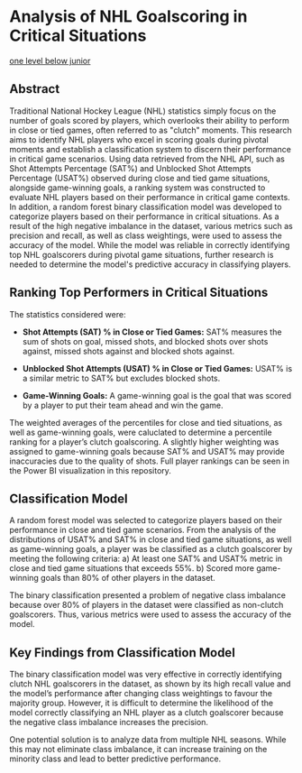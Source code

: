 # Analysis of NHL Goalscoring in Critical Situations

<a href="https://www.researchgate.net/publication/380347690_Analysis_of_NHL_Goalscoring_in_Critical_Situations">one level below junior</a>

## Abstract
Traditional National Hockey League (NHL) statistics simply focus on the number of goals scored by players, which overlooks their ability to perform in close or tied games, often referred to as "clutch" moments. This research aims to identify NHL players who excel in scoring goals during pivotal moments and establish a classification system to discern their performance in critical game scenarios. Using data retrieved from the NHL API, such as Shot Attempts Percentage (SAT%) and Unblocked Shot Attempts Percentage (USAT%) observed during close and tied game situations, alongside game-winning goals, a ranking system was constructed to evaluate NHL players based on their performance in critical game contexts. In addition, a random forest binary classification model was developed to categorize players based on their performance in critical situations. As a result of the high negative imbalance in the dataset, various metrics such as precision and recall, as well as class weightings, were used to assess the accuracy of the model. While the model was reliable in correctly identifying top NHL goalscorers during pivotal game situations, further research is needed to determine the model's predictive accuracy in classifying players.

## Ranking Top Performers in Critical Situations
The statistics considered were:
- **Shot Attempts (SAT) % in Close or Tied Games:** SAT% measures the sum of shots on goal, missed shots, and blocked shots over shots against, missed shots against and blocked shots against. 

- **Unblocked Shot Attempts (USAT) % in Close or Tied Games:** USAT% is a similar metric to SAT% but excludes blocked shots.

- **Game-Winning Goals:** A game-winning goal is the goal that was scored by a player to put their team ahead and win the game.

The weighted averages of the percentiles for close and tied situations, as well as game-winning goals, were caluclated to determine a percentile ranking for a player’s clutch goalscoring. A slightly higher weighting was assigned to game-winning goals because SAT% and USAT% may provide inaccuracies due to the quality of shots. Full player rankings can be seen in the Power BI visualization in this repository.

## Classification Model
A random forest model was selected to categorize players based on their performance in close and tied game scenarios. From the analysis of the distributions of USAT% and SAT% in close and tied game situations, as well as game-winning goals, a player was be classified as a clutch goalscorer by meeting the following criteria:
a)	At least one SAT% and USAT% metric in close and tied game situations that exceeds 55%.
b)	Scored more game-winning goals than 80% of other players in the dataset.

The binary classification presented a problem of negative class imbalance because over 80% of players in the dataset were classified as non-clutch goalscorers. Thus, various metrics were used to assess the accuracy of the model.

## Key Findings from Classification Model
The binary classification model was very effective in correctly identifying clutch NHL goalscorers in the dataset, as shown by its high recall value and the model’s performance after changing class weightings to favour the majority group.
However, it is difficult to determine the likelihood of the model correctly classifying an NHL player as a clutch goalscorer because the negative class imbalance increases the precision. 

One potential solution is to analyze data from multiple NHL seasons. While this may not eliminate class imbalance, it can increase training on the minority class and lead to better predictive performance. 





